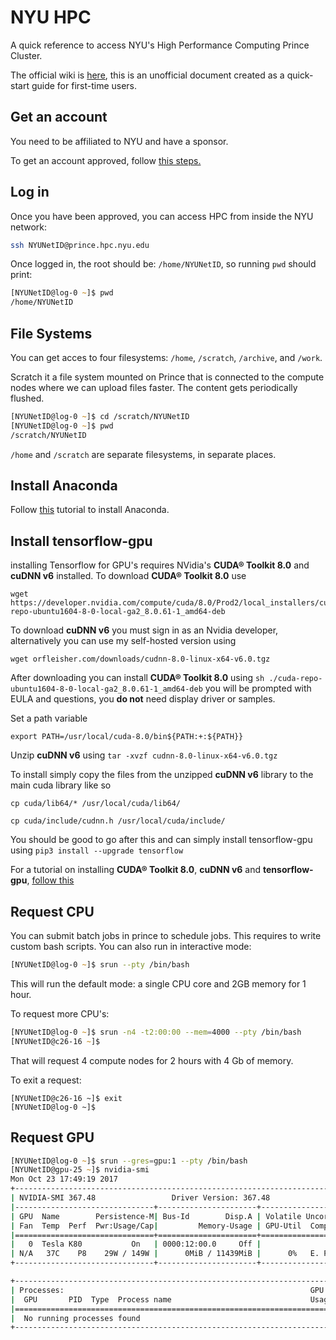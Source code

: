 # NYU HPC

A quick reference to access NYU's High Performance Computing Prince Cluster.

The official wiki is [here](https://wikis.nyu.edu/display/NYUHPC/Clusters+-+Prince), this is an unofficial document created as a quick-start guide for first-time users.

## Get an account

You need to be affiliated to NYU and have a sponsor. 

To get an account approved, follow [this steps.](https://wikis.nyu.edu/display/NYUHPC/Requesting+an+HPC+account+with+IIQ)

## Log in

Once you have been approved, you can access HPC from inside the NYU network:

```zsh
ssh NYUNetID@prince.hpc.nyu.edu
```

Once logged in, the root should be:
`/home/NYUNetID`, so running `pwd` should print:

```zsh
[NYUNetID@log-0 ~]$ pwd
/home/NYUNetID
```

## File Systems

You can get acces to four filesystems: `/home`, `/scratch`, `/archive`, and `/work`.

Scratch it a file system mounted on Prince that is connected to the compute nodes where we can upload files faster. The content gets periodically flushed.

```zsh
[NYUNetID@log-0 ~]$ cd /scratch/NYUNetID
[NYUNetID@log-0 ~]$ pwd
/scratch/NYUNetID
```

`/home` and `/scratch` are separate filesystems, in separate places.

## Install Anaconda

Follow [this](https://www.digitalocean.com/community/tutorials/how-to-install-the-anaconda-python-distribution-on-ubuntu-16-04) tutorial to install Anaconda.

## Install tensorflow-gpu

installing Tensorflow for GPU's requires NVidia's **CUDA® Toolkit 8.0** and **cuDNN v6** installed.
To download **CUDA® Toolkit 8.0** use 
```
wget https://developer.nvidia.com/compute/cuda/8.0/Prod2/local_installers/cuda-repo-ubuntu1604-8-0-local-ga2_8.0.61-1_amd64-deb
```

To download **cuDNN v6** you must sign in as an Nvidia developer, alternatively you can use my self-hosted version using 
```
wget orfleisher.com/downloads/cudnn-8.0-linux-x64-v6.0.tgz
```

After downloading you can install **CUDA® Toolkit 8.0** using ```sh ./cuda-repo-ubuntu1604-8-0-local-ga2_8.0.61-1_amd64-deb``` you will be prompted with EULA and questions, you **do not** need display driver or samples.

Set a path variable 
```
export PATH=/usr/local/cuda-8.0/bin${PATH:+:${PATH}}
```

Unzip **cuDNN v6** using ```tar -xvzf cudnn-8.0-linux-x64-v6.0.tgz```

To install simply copy the files from the unzipped **cuDNN v6** library to the main cuda library like so
```
cp cuda/lib64/* /usr/local/cuda/lib64/
```
```
cp cuda/include/cudnn.h /usr/local/cuda/include/
```

You should be good to go after this and can simply install tensorflow-gpu using ```pip3 install --upgrade tensorflow``` 

For a tutorial on installing **CUDA® Toolkit 8.0**, **cuDNN v6** and **tensorflow-gpu**, [follow this](https://medium.com/@acrosson/installing-nvidia-cuda-cudnn-tensorflow-and-keras-69bbf33dce8a) 

## Request CPU

You can submit batch jobs in prince to schedule jobs. This requires to write custom bash scripts. You can also run in interactive mode:

```zsh 
[NYUNetID@log-0 ~]$ srun --pty /bin/bash
```

This will run the default mode: a single CPU core and 2GB memory for 1 hour.

To request more CPU's:

```zsh
[NYUNetID@log-0 ~]$ srun -n4 -t2:00:00 --mem=4000 --pty /bin/bash
[NYUNetID@c26-16 ~]$ 
```
That will request 4 compute nodes for 2 hours with 4 Gb of memory.


To exit a request:
```
[NYUNetID@c26-16 ~]$ exit
[NYUNetID@log-0 ~]$
```

## Request GPU

```zsh
[NYUNetID@log-0 ~]$ srun --gres=gpu:1 --pty /bin/bash
[NYUNetID@gpu-25 ~]$ nvidia-smi
Mon Oct 23 17:49:19 2017
+-----------------------------------------------------------------------------+
| NVIDIA-SMI 367.48                 Driver Version: 367.48                    |
|-------------------------------+----------------------+----------------------+
| GPU  Name        Persistence-M| Bus-Id        Disp.A | Volatile Uncorr. ECC |
| Fan  Temp  Perf  Pwr:Usage/Cap|         Memory-Usage | GPU-Util  Compute M. |
|===============================+======================+======================|
|   0  Tesla K80           On   | 0000:12:00.0     Off |                    0 |
| N/A   37C    P8    29W / 149W |      0MiB / 11439MiB |      0%   E. Process |
+-------------------------------+----------------------+----------------------+

+-----------------------------------------------------------------------------+
| Processes:                                                       GPU Memory |
|  GPU       PID  Type  Process name                               Usage      |
|=============================================================================|
|  No running processes found                                                 |
+-----------------------------------------------------------------------------+
```

